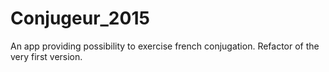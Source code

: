 # Conjugeur_2015
An app providing possibility to exercise french conjugation. Refactor of the very first version.
